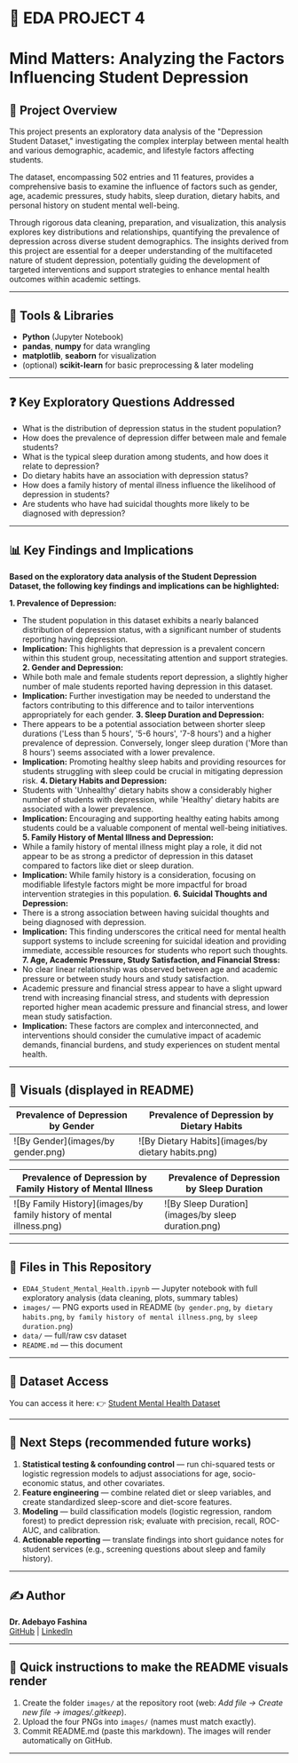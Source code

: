 # 🧠 EDA PROJECT 4
# Mind Matters: Analyzing the Factors Influencing Student Depression

## 📌 Project Overview
This project presents an exploratory data analysis of the "Depression Student Dataset," investigating the complex interplay between mental health and various demographic, academic, and lifestyle factors affecting students.

The dataset, encompassing 502 entries and 11 features, provides a comprehensive basis to examine the influence of factors such as gender, age, academic pressures, study habits, sleep duration, dietary habits, and personal history on student mental well-being.

Through rigorous data cleaning, preparation, and visualization, this analysis explores key distributions and relationships, quantifying the prevalence of depression across diverse student demographics. The insights derived from this project are essential for a deeper understanding of the multifaceted nature of student depression, potentially guiding the development of targeted interventions and support strategies to enhance mental health outcomes within academic settings.

---

## 🧰 Tools & Libraries
- **Python** (Jupyter Notebook)  
- **pandas**, **numpy** for data wrangling  
- **matplotlib**, **seaborn** for visualization  
- (optional) **scikit-learn** for basic preprocessing & later modeling

---

## ❓ Key Exploratory Questions Addressed
- What is the distribution of depression status in the student population?
- How does the prevalence of depression differ between male and female students?
- What is the typical sleep duration among students, and how does it relate to depression?
- Do dietary habits have an association with depression status?
- How does a family history of mental illness influence the likelihood of depression in students?
- Are students who have had suicidal thoughts more likely to be diagnosed with depression?

---

## 📊 Key Findings and Implications

**Based on the exploratory data analysis of the Student Depression Dataset, the following key findings and implications can be highlighted:**

**1. Prevalence of Depression:**
- The student population in this dataset exhibits a nearly balanced distribution of depression status, with a significant number of students reporting having depression.
- **Implication:** This highlights that depression is a prevalent concern within this student group, necessitating attention and support strategies.
**2. Gender and Depression:**
- While both male and female students report depression, a slightly higher number of male students reported having depression in this dataset.
- **Implication:** Further investigation may be needed to understand the factors contributing to this difference and to tailor interventions appropriately for each gender.
**3. Sleep Duration and Depression:**
- There appears to be a potential association between shorter sleep durations ('Less than 5 hours', '5-6 hours', '7-8 hours') and a higher prevalence of depression. Conversely, longer sleep duration ('More than 8 hours') seems associated with a lower prevalence.
- **Implication:** Promoting healthy sleep habits and providing resources for students struggling with sleep could be crucial in mitigating depression risk.
**4. Dietary Habits and Depression:**
- Students with 'Unhealthy' dietary habits show a considerably higher number of students with depression, while 'Healthy' dietary habits are associated with a lower prevalence.
- **Implication:** Encouraging and supporting healthy eating habits among students could be a valuable component of mental well-being initiatives.
**5. Family History of Mental Illness and Depression:**
- While a family history of mental illness might play a role, it did not appear to be as strong a predictor of depression in this dataset compared to factors like diet or sleep duration.
- **Implication:** While family history is a consideration, focusing on modifiable lifestyle factors might be more impactful for broad intervention strategies in this population.
**6. Suicidal Thoughts and Depression:**
- There is a strong association between having suicidal thoughts and being diagnosed with depression.
- **Implication:** This finding underscores the critical need for mental health support systems to include screening for suicidal ideation and providing immediate, accessible resources for students who report such thoughts.
**7. Age, Academic Pressure, Study Satisfaction, and Financial Stress:**
- No clear linear relationship was observed between age and academic pressure or between study hours and study satisfaction.
- Academic pressure and financial stress appear to have a slight upward trend with increasing financial stress, and students with depression reported higher mean academic pressure and financial stress, and lower mean study satisfaction.
- **Implication:** These factors are complex and interconnected, and interventions should consider the cumulative impact of academic demands, financial burdens, and study experiences on student mental health.

---

## 📸 Visuals (displayed in README)

| Prevalence of Depression by Gender | Prevalence of Depression by Dietary Habits |
|----------------------|----------------|
| ![By Gender](images/by gender.png) | ![By Dietary Habits](images/by dietary habits.png) |

| Prevalence of Depression by Family History of Mental Illness | Prevalence of Depression by Sleep Duration |
|----------------------------------|----------------|
| ![By Family History](images/by family history of mental illness.png) | ![By Sleep Duration](images/by sleep duration.png) |

---

## 📁 Files in This Repository
- `EDA4_Student_Mental_Health.ipynb` — Jupyter notebook with full exploratory analysis (data cleaning, plots, summary tables)  
- `images/` — PNG exports used in README (`by gender.png`, `by dietary habits.png`, `by family history of mental illness.png`, `by sleep duration.png`)  
- `data/` — full/raw csv dataset  
- `README.md` — this document

---

## 📂 Dataset Access
You can access it here:
👉 [Student Mental Health Dataset](https://www.kaggle.com/datasets/ikynahidwin/depression-student-dataset?resource=download)

---

## 🚀 Next Steps (recommended future works)
1. **Statistical testing & confounding control** — run chi-squared tests or logistic regression models to adjust associations for age, socio-economic status, and other covariates.  
2. **Feature engineering** — combine related diet or sleep variables, and create standardized sleep-score and diet-score features.  
3. **Modeling** — build classification models (logistic regression, random forest) to predict depression risk; evaluate with precision, recall, ROC-AUC, and calibration.  
4. **Actionable reporting** — translate findings into short guidance notes for student services (e.g., screening questions about sleep and family history).  

---

## ✍️ Author
**Dr. Adebayo Fashina**  
[GitHub](https://github.com/dradebayotech) | [LinkedIn](https://www.linkedin.com/in/your-link-here)

---

## 📌 Quick instructions to make the README visuals render
1. Create the folder `images/` at the repository root (web: *Add file → Create new file → images/.gitkeep*).  
2. Upload the four PNGs into `images/` (names must match exactly).  
3. Commit README.md (paste this markdown). The images will render automatically on GitHub.

---
